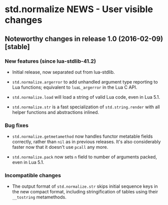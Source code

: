 # std.normalize NEWS - User visible changes

## Noteworthy changes in release 1.0 (2016-02-09) [stable]

### New features (since lua-stdlib-41.2)

  - Initial release, now separated out from lua-stdlib.

  - `std.normalize.argerror` to add unhandled argument type reporting
    to Lua functions; equivalent to `luaL_argerror` in the Lua C API.

  - `std.normalize.load` will load a string of valid Lua code, even in
    Lua 5.1.

  - `std.normalize.str` is a fast specialization of `std.string.render`
    with all helper functions and abstractions inlined.

### Bug fixes

  - `std.normalize.getmetamethod` now handles functor metatable
    fields correctly, rather than `nil` as in previous releases.  It's
    also considerably faster now that it doesn't use `pcall` any more.

  - `std.normalize.pack` now sets `n` field to number of arguments
    packed, even in Lua 5.1.

### Incompatible changes

  - The output format of `std.normalize.str` skips initial sequence keys
    in the new compact format, including stringification of tables using
    their `__tostring` metamethods.
